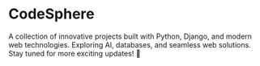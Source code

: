 # CodeSphere
A collection of innovative projects built with Python, Django, and modern web technologies. Exploring AI, databases, and seamless web solutions. Stay tuned for more exciting updates! 🚀
